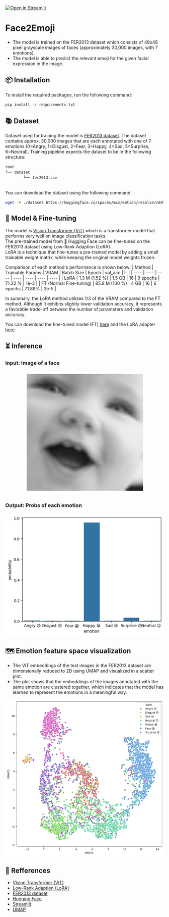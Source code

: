 [![Open in Streamlit](https://static.streamlit.io/badges/streamlit_badge_black_white.svg)](https://face2emoji.streamlit.app/)

# Face2Emoji

- The model is trained on the FER2013 dataset which consists of 48x48 pixel grayscale images of faces (approximately 30,000 images, with 7 emotions).
- The model is able to predict the relevant emoji for the given facial expression in the image.

## 📦 Installation
To install the required packages, run the following command:
```bash
pip install -r requirements.txt
```

## 📚 Dataset
Dataset used for training the model is [FER2013 dataset](https://huggingface.co/spaces/mxz/emtion/blob/c697775e0adc35a9cec32bd4d3484b5f5a263748/fer2013.csv). The dataset contains approx. 30,000 images that are each annotated with one of 7 emotions (0=Angry, 1=Disgust, 2=Fear, 3=Happy, 4=Sad, 5=Surprise, 6=Neutral).
Training pipeline expects the dataset to be in the following structure:
```bash
root
└── dataset
        └── fer2013.csv
        
```
You can download the dataset using the following command:
```bash
wget -P ./dataset https://huggingface.co/spaces/mxz/emtion/resolve/c697775e0adc35a9cec32bd4d3484b5f5a263748/fer2013.csv
```

## 🤖 Model & Fine-tuning
The model is [Vision Transformer (ViT)](https://huggingface.co/google/vit-base-patch16-224-in21k) which is a transformer model that performs very well on image classification tasks.  
The pre-trained model from 🤗 Hugging Face can be fine-tuned on the FER2013 dataset using Low-Rank Adaption (LoRA).  
LoRA is a technique that fine-tunes a pre-trained model by adding a small trainable weight matrix, while keeping the original model weights frozen.

Comparison of each method's performance is shown below:
| Method | Trainable Params | VRAM | Batch Size | Epoch | val_acc | lr | 
| ---- | ---- | ---- | ---- | ---- | ---- | ---- | 
| LoRA | 1.3 M (1.52 %) | 1.5 GB | 16 | 9 epochs | 71.22 % | 1e-3 | 
| FT (Normal Fine-tuning) | 85.8 M (100 %) | 4 GB | 16 | 6 epochs | 71.89% | 2e-5 |

In summary, the LoRA method utilizes 1/3 of the VRAM compared to the FT method. Although it exhibits slightly lower validation accuracy, it represents a favorable trade-off between the number of parameters and validation accuracy.

You can download the fine-tuned model (FT) [here](https://huggingface.co/yosshstd/vit-fer2013) and the LoRA adapter [here](https://huggingface.co/yosshstd/vit-lora-fer2013).


## ⏳️ Inference

### Input: Image of a face

<p align="center">
  <img src="image/smile.png" alt="probs">
</p>

### Output: Probs of each emotion

<p align="center">
  <img src="image/probs.png" alt="probs">
</p>

## 🗺️ Emotion feature space visualization

- The ViT embeddings of the test images in the FER2013 dataset are dimensionally reduced to 2D using UMAP and visualized in a scatter plot. 
- The plot shows that the embeddings of the images annotated with the same emotion are clustered together, which indicates that the model has learned to represent the emotions in a meaningful way.

<p align="center">
  <img src="image/emotion_feature_space.png" alt="probs">
</p>

## 📝 Refferences
- [Vision Transformer (ViT)](https://arxiv.org/abs/2010.11929)
- [Low-Rank Adaption (LoRA)](https://arxiv.org/abs/2106.09685)
- [FER2013 dataset](https://paperswithcode.com/dataset/fer2013)
- [Hugging Face](https://huggingface.co/)
- [Streamlit](https://streamlit.io/)
- [UMAP](https://arxiv.org/abs/1802.03426)